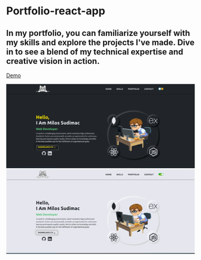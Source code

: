# Portfolio-react-app

## In my portfolio, you can familiarize yourself with my skills and explore the projects I've made. Dive in to see a blend of my technical expertise and creative vision in action.

<a href="https://sudimacmilos.vercel.app/">Demo</a>

<img src="./src/assets/img/projectImg/portfolioDark.png">

<img src="./src/assets/img/projectImg/portfolioLight.png">
